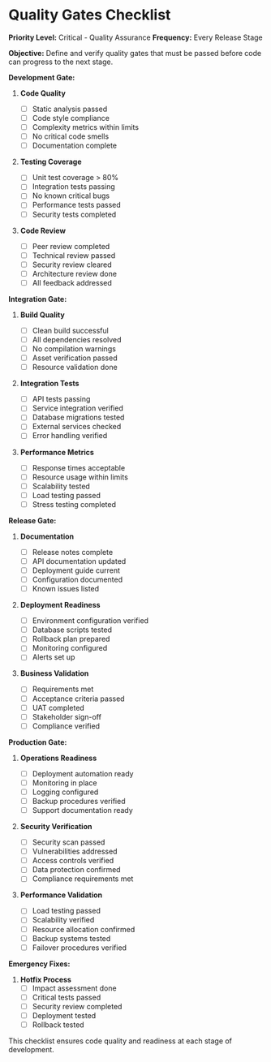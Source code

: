 # Quality Gates Checklist

**Priority Level:** Critical - Quality Assurance
**Frequency:** Every Release Stage

**Objective:** Define and verify quality gates that must be passed before code can progress to the next stage.

**Development Gate:**

1. **Code Quality**

   - [ ] Static analysis passed
   - [ ] Code style compliance
   - [ ] Complexity metrics within limits
   - [ ] No critical code smells
   - [ ] Documentation complete

2. **Testing Coverage**

   - [ ] Unit test coverage > 80%
   - [ ] Integration tests passing
   - [ ] No known critical bugs
   - [ ] Performance tests passed
   - [ ] Security tests completed

3. **Code Review**
   - [ ] Peer review completed
   - [ ] Technical review passed
   - [ ] Security review cleared
   - [ ] Architecture review done
   - [ ] All feedback addressed

**Integration Gate:**

1. **Build Quality**

   - [ ] Clean build successful
   - [ ] All dependencies resolved
   - [ ] No compilation warnings
   - [ ] Asset verification passed
   - [ ] Resource validation done

2. **Integration Tests**

   - [ ] API tests passing
   - [ ] Service integration verified
   - [ ] Database migrations tested
   - [ ] External services checked
   - [ ] Error handling verified

3. **Performance Metrics**
   - [ ] Response times acceptable
   - [ ] Resource usage within limits
   - [ ] Scalability tested
   - [ ] Load testing passed
   - [ ] Stress testing completed

**Release Gate:**

1. **Documentation**

   - [ ] Release notes complete
   - [ ] API documentation updated
   - [ ] Deployment guide current
   - [ ] Configuration documented
   - [ ] Known issues listed

2. **Deployment Readiness**

   - [ ] Environment configuration verified
   - [ ] Database scripts tested
   - [ ] Rollback plan prepared
   - [ ] Monitoring configured
   - [ ] Alerts set up

3. **Business Validation**
   - [ ] Requirements met
   - [ ] Acceptance criteria passed
   - [ ] UAT completed
   - [ ] Stakeholder sign-off
   - [ ] Compliance verified

**Production Gate:**

1. **Operations Readiness**

   - [ ] Deployment automation ready
   - [ ] Monitoring in place
   - [ ] Logging configured
   - [ ] Backup procedures verified
   - [ ] Support documentation ready

2. **Security Verification**

   - [ ] Security scan passed
   - [ ] Vulnerabilities addressed
   - [ ] Access controls verified
   - [ ] Data protection confirmed
   - [ ] Compliance requirements met

3. **Performance Validation**
   - [ ] Load testing passed
   - [ ] Scalability verified
   - [ ] Resource allocation confirmed
   - [ ] Backup systems tested
   - [ ] Failover procedures verified

**Emergency Fixes:**

1. **Hotfix Process**
   - [ ] Impact assessment done
   - [ ] Critical tests passed
   - [ ] Security review completed
   - [ ] Deployment tested
   - [ ] Rollback tested

This checklist ensures code quality and readiness at each stage of development.
